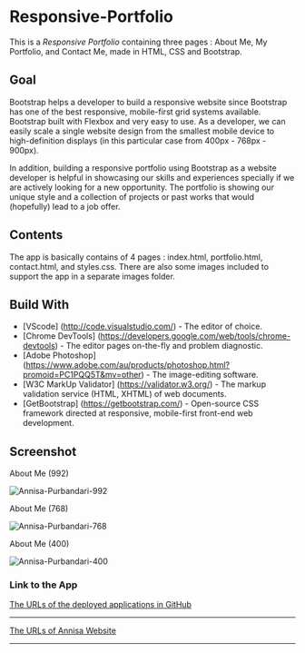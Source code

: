 # Responsive-Portfolio
This is a *Responsive Portfolio* containing three pages : About Me, My Portfolio, and Contact Me, made in HTML, CSS and Bootstrap.

## Goal
Bootstrap helps a developer to build a responsive website since Bootstrap has one of the best responsive, mobile-first grid systems available. Bootstrap built with Flexbox and very easy to use. As a developer, we can easily scale a single website design from the smallest mobile device to high-definition displays (in this particular case from 400px - 768px - 900px).

In addition, building a responsive portfolio using Bootstrap as a website developer is helpful in showcasing our skills and experiences specially if we are actively looking for a new opportunity. The portfolio is showing our unique style and a collection of projects or past works that would (hopefully) lead to a job offer. 

## Contents 
<p>The app is basically contains of 4 pages : index.html, portfolio.html, contact.html, and styles.css. There are also some images included to support the app in a separate images folder.

## Build With
* [VScode] (http://code.visualstudio.com/) - The editor of choice.
* [Chrome DevTools] (https://developers.google.com/web/tools/chrome-devtools) - The editor pages on-the-fly and problem diagnostic.
* [Adobe Photoshop] (https://www.adobe.com/au/products/photoshop.html?promoid=PC1PQQ5T&mv=other) - The image-editing software.
* [W3C MarkUp Validator] (https://validator.w3.org/) - The markup validation service (HTML, XHTML) of web documents.
* [GetBootstrap] (https://getbootstrap.com/) - Open-source CSS framework directed at responsive, mobile-first front-end web development. 

## Screenshot 
About Me (992)

![Annisa-Purbandari-992](https://user-images.githubusercontent.com/7066137/91275712-dbc54900-e7c3-11ea-91db-631aad46308d.png)


About Me (768)

![Annisa-Purbandari-768](https://user-images.githubusercontent.com/7066137/91275839-08796080-e7c4-11ea-9822-c2bbec25ad8b.png)


About Me (400)

![Annisa-Purbandari-400](https://user-images.githubusercontent.com/7066137/91275910-1dee8a80-e7c4-11ea-83db-8cdace8cfa61.png)



### Link to the App
<a href="https://annisapf.github.io/Responsive-Portfolio/">The URLs of the deployed applications in GitHub</a><hr>
<a href="http://www.annisapurbandari">The URLs of Annisa Website</a><hr>

